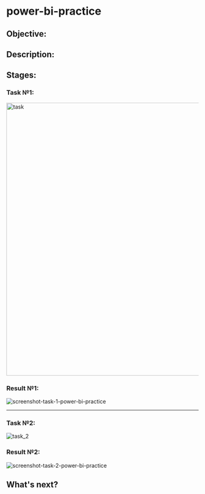 # power-bi-practice

## Objective:

## Description:

## Stages:

### Task №1:
<img width="715" alt="task" src="https://github.com/user-attachments/assets/334d82cc-ed70-4ea3-b61e-601a69889447"/>

### Result №1:
![screenshot-task-1-power-bi-practice](https://github.com/user-attachments/assets/92aaf657-a17b-46d7-a184-9c28a830ad05)

---

### Task №2:
![task_2](https://github.com/user-attachments/assets/66aa7c24-386d-47d3-b751-064363f2c23d)

### Result №2:
![screenshot-task-2-power-bi-practice](https://github.com/user-attachments/assets/f816e263-e967-41e6-bd78-f9c7ca6ec498)

## What's next?
